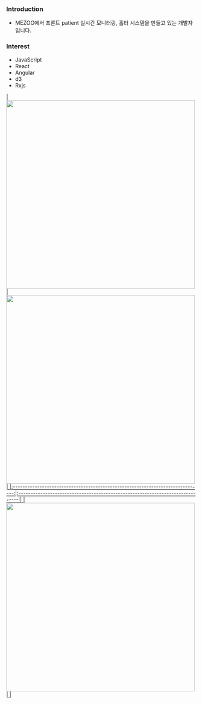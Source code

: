 ### Introduction
- MEZOO에서 프론트 patient 실시간 모니터링, 홀터 시스템을 만들고 있는 개발자 입니다.

### Interest
- JavaScript
- React
- Angular
- d3
- Rxjs

<a href="https://github.com/devxb/gitanimals">
  | <img src="https://render.gitanimals.org/lines/dudn1933?pet-id=1" width="500"/> | <img src="https://render.gitanimals.org/lines/dudn1933?pet-id=2" width="500"/> |
|:------------------------------------------------------------------------------:|:------------------------------------------------------------------------------:|
| <img src="https://render.gitanimals.org/lines/dudn1933?pet-id=3" width="500"/> |                                                                                |
</a>
